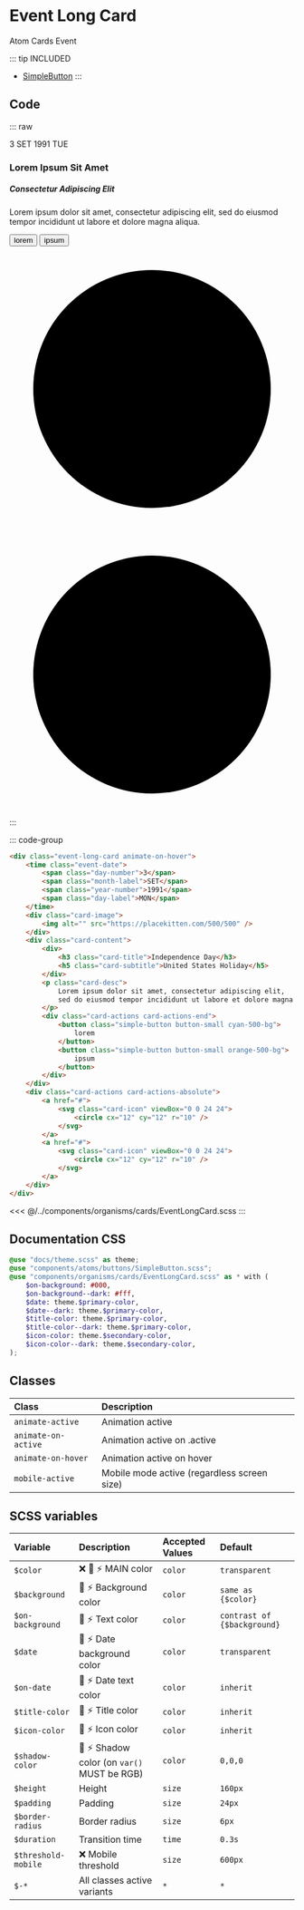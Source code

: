 # Event Long Card
<Badge type="tip">Atom</Badge> <Badge type="info">Cards</Badge> <Badge type="info">Event</Badge>

::: tip INCLUDED
- [SimpleButton](/atoms/buttons/SimpleButton)
:::

## Code

::: raw
<div class="dev-section without-restrictions">
    <div class="event-long-card animate-on-hover">
        <time class="event-date" datetime="1991-09-03">
            <span class="day-number">3</span>
            <span class="month-label">SET</span>
            <span class="year-number">1991</span>
            <span class="day-label">TUE</span>
        </time>
        <div class="card-image">
            <img alt="" src="https://placekitten.com/500/500" />
        </div>
        <div class="card-content">
            <div>
                <h3 class="card-title">Lorem Ipsum Sit Amet</h3>
                <h5 class="card-subtitle">Consectetur Adipiscing Elit</h5>
            </div>
            <p class="card-desc">
                Lorem ipsum dolor sit amet, consectetur adipiscing elit,
                sed do eiusmod tempor incididunt ut labore et dolore magna aliqua.
            </p>
            <div class="card-actions card-actions-end">
                <button class="simple-button button-small cyan-500-bg">
                    lorem
                </button>
                <button class="simple-button button-small orange-500-bg">
                    ipsum
                </button>
            </div>
        </div>
        <div class="card-actions card-actions-absolute">
            <a href="#">
                <svg class="card-icon" viewBox="0 0 24 24">
                    <circle cx="12" cy="12" r="10" />
                </svg>
            </a>
            <a href="#">
                <svg class="card-icon" viewBox="0 0 24 24">
                    <circle cx="12" cy="12" r="10" />
                </svg>
            </a>
        </div>
    </div>
</div>
:::

::: code-group
```html
<div class="event-long-card animate-on-hover">
    <time class="event-date">
        <span class="day-number">3</span>
        <span class="month-label">SET</span>
        <span class="year-number">1991</span>
        <span class="day-label">MON</span>
    </time>
    <div class="card-image">
        <img alt="" src="https://placekitten.com/500/500" />
    </div>
    <div class="card-content">
        <div>
            <h3 class="card-title">Independence Day</h3>
            <h5 class="card-subtitle">United States Holiday</h5>
        </div>
        <p class="card-desc">
            Lorem ipsum dolor sit amet, consectetur adipiscing elit,
            sed do eiusmod tempor incididunt ut labore et dolore magna aliqua.
        </p>
        <div class="card-actions card-actions-end">
            <button class="simple-button button-small cyan-500-bg">
                lorem
            </button>
            <button class="simple-button button-small orange-500-bg">
                ipsum
            </button>
        </div>
    </div>
    <div class="card-actions card-actions-absolute">
        <a href="#">
            <svg class="card-icon" viewBox="0 0 24 24">
                <circle cx="12" cy="12" r="10" />
            </svg>
        </a>
        <a href="#">
            <svg class="card-icon" viewBox="0 0 24 24">
                <circle cx="12" cy="12" r="10" />
            </svg>
        </a>
    </div>
</div>
```
<<< @/../components/organisms/cards/EventLongCard.scss
:::

## Documentation CSS

```scss
@use "docs/theme.scss" as theme;
@use "components/atoms/buttons/SimpleButton.scss";
@use "components/organisms/cards/EventLongCard.scss" as * with (
    $on-background: #000,
    $on-background--dark: #fff,
    $date: theme.$primary-color,
    $date--dark: theme.$primary-color,
    $title-color: theme.$primary-color,
    $title-color--dark: theme.$primary-color,
    $icon-color: theme.$secondary-color,
    $icon-color--dark: theme.$secondary-color,
);
```

## Classes

| Class               | Description                                 |
|:--------------------|:--------------------------------------------|
| `animate-active`    | Animation active                            |
| `animate-on-active` | Animation active on .active                 |
| `animate-on-hover`  | Animation active on hover                   |
| `mobile-active`     | Mobile mode active (regardless screen size) |

## SCSS variables

| Variable            | Description                                                                | Accepted Values | Default                     |
|:--------------------|:---------------------------------------------------------------------------|:----------------|:----------------------------|
| `$color`            | :x: :first_quarter_moon_with_face: :zap: MAIN color                        | `color`         | `transparent`               |
| `$background`       | :first_quarter_moon_with_face: :zap: Background color                      | `color`         | `same as {$color}`          |
| `$on-background`    | :first_quarter_moon_with_face: :zap: Text color                            | `color`         | `contrast of {$background}` |
| `$date`             | :first_quarter_moon_with_face: :zap: Date background color                 | `color`         | `transparent`               |
| `$on-date`          | :first_quarter_moon_with_face: :zap: Date text color                       | `color`         | `inherit`                   |
| `$title-color`      | :first_quarter_moon_with_face: :zap: Title color                           | `color`         | `inherit`                   |
| `$icon-color`       | :first_quarter_moon_with_face: :zap: Icon color                            | `color`         | `inherit`                   |
| `$shadow-color`     | :first_quarter_moon_with_face: :zap: Shadow color (on `var()` MUST be RGB) | `color`         | `0,0,0`                     |
| `$height`           | Height                                                                     | `size`          | `160px`                     |
| `$padding`          | Padding                                                                    | `size`          | `24px`                      |
| `$border-radius`    | Border radius                                                              | `size`          | `6px`                       |
| `$duration`         | Transition time                                                            | `time`          | `0.3s`                      |
| `$threshold-mobile` | :x: Mobile threshold                                                       | `size`          | `600px`                     |
| `$-*`               | All classes active variants                                                | `*`             | `*`                         |


<style lang="scss">
@use "docs/theme.scss" as theme;
@use "components/atoms/buttons/SimpleButton.scss";
@use "components/organisms/cards/EventLongCard.scss" as * with (
    $on-background: #000,
    $on-background--dark: #fff,
    $date: theme.$primary-color,
    $date--dark: theme.$primary-color,
    $title-color: theme.$primary-color,
    $title-color--dark: theme.$primary-color,
    $icon-color: theme.$secondary-color,
    $icon-color--dark: theme.$secondary-color,
);
</style>
